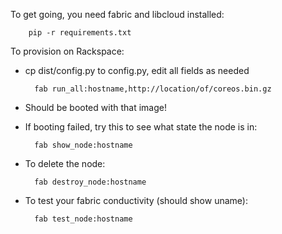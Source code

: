To get going, you need fabric and libcloud installed:

        pip -r requirements.txt

To provision on Rackspace:

* cp dist/config.py to config.py, edit all fields as needed

        fab run_all:hostname,http://location/of/coreos.bin.gz

* Should be booted with that image!

* If booting failed, try this to see what state the node is in:

        fab show_node:hostname

* To delete the node:

        fab destroy_node:hostname

* To test your fabric conductivity (should show uname):

        fab test_node:hostname

